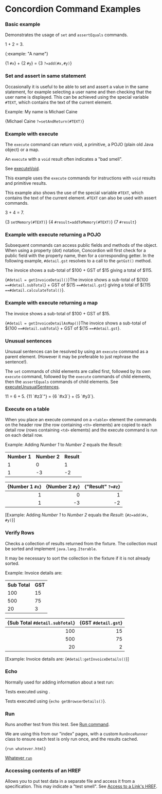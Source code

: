 # Concordion Command Examples

### Basic example

Demonstrates the usage of `set` and `assertEquals` commands.

<div class="example">
<span concordion:set="#x">1</span> + <span concordion:set="#y">2</span> = <span concordion:assertEquals="add(#x, #y)">3</span>.
</div>

{:example: "A name"}

{1 `#x`} + {2 `#y`} = {3 `?=add(#x,#y)`}

### Set and assert in same statement

Occasionally it is useful to be able to set and assert a value in the same statement, for example selecting a user name and then checking that the user name is displayed.
This can be achieved using the special variable `#TEXT`, which contains the text of the current element.

<div class="example">
Example: My name is <span concordion:assertEquals="setAndReturn(#TEXT)">Michael Caine</span>

{Michael Caine `?=setAndReturn(#TEXT)`}
</div>

### Example with execute

The `execute` command can return void, a primitive, a POJO (plain old Java object) or a map.

An `execute` with a `void` result often indicates a "bad smell".

See [executeVoid](http://concordion.org/Tutorial.html#executeVoid).

This example uses the `execute` commands for instructions with `void` results and primitive results.

This example also shows the use of the special variable `#TEXT`, which contains the text of the current element.
`#TEXT` can also be used with assert commands.

<div class="example">
<span concordion:execute="setMemory(#TEXT)">3</span> +
<span concordion:execute="#result = addToMemory(#TEXT)">4</span> =
<span concordion:assertEquals="#result">7</span>.

{3 `setMemory(#TEXT)`}
{4 `#result=addToMemory(#TEXT)`}
{7 `#result`}
</div>

### Example with execute returning a POJO

Subsequent commands can access public fields and methods of the object. When using a property (dot) notation,
Concordion will first check for a public field with the property name, then for a corresponding getter.
In the following example, `#detail.gst` resolves to a call to the `getGst()` method.

<div class="example">
<span concordion:execute="#detail = getInvoiceDetail()"/>The invoice shows a sub-total of
$<span concordion:assertEquals="#detail.subTotal">100</span> + GST of
$<span concordion:assertEquals="#detail.gst">15</span> giving a total of
$<span concordion:assertEquals="#detail.calculateTotal()">115</span>.

{`#detail = getInvoiceDetail()`}The invoice shows a sub-total of
${100 `==#detail.subTotal`} + GST of
${15 `==#detail.gst`} giving a total of
${115 `==#detail.calculateTotal()`}.
</div>

### Example with execute returning a map

<div class="example">
<span concordion:execute="#detail = getInvoiceDetailAsMap()"/>The invoice shows a sub-total of
$<span concordion:assertEquals="#detail.subTotal">100</span> + GST of
$<span concordion:assertEquals="#detail.gst">15</span>.

{`#detail = getInvoiceDetailAsMap()`}The invoice shows a sub-total of
${100 `==#detail.subTotal`} + GST of
${15 `==#detail.gst`}.
</div>

### Unusual sentences

Unusual sentences can be resolved by using an `execute` command as a parent element.
(However it may be preferable to just rephrase the sentence!).

The `set` commands of child elements are called first,
followed by its own `execute` command,
followed by the `execute` commands of child elements,
then the `assertEquals` commands of child elements.
See [executeUnusualSentences](http://concordion.org/Tutorial.html#executeUnusualSentences).

<div class="example">
<span concordion:execute="#z3=add(#x3,#y3)">
<span concordion:assertEquals="#z3">11</span> = <span concordion:set="#x3">6</span> + <span concordion:set="#y3">5</span>.
</span>

<span concordion:execute="#z3=add(#x3,#y3)">
{11 `#z3`"} = {6 `#x3`} + {5 `#y3`}.
</span>

</div>

### Execute on a table

When you place an execute command on a `<table>` element the commands on the header row
(the row containing `<th>` elements) are copied to each detail row (rows containing `<td>` elements)
and the execute  command is run on each detail row.

<div class="example">
<p>Example: Adding <i>Number 1</i> to <i>Number 2</i> equals the <i>Result</i>:</p>
<table concordion:execute="#z=add(#x,#y)">
<tr><th concordion:set="#x">Number 1</th><th concordion:set="#y">Number 2</th><th concordion:assertEquals="#z">Result</th></tr>
<tr><td>1</td><td>0</td><td>1</td></tr>
<tr><td>1</td><td>-3</td><td>-2</td></tr>
</table>
</div>

| {Number 1 `#x`} | {Number 2 `#y`} | {"Result" `?=#z`} |
| --------------: | --------------: | -------------: |
|               1 |               0 |              1 |
|               1 |              -3 |             -2 |
[Example: Adding _Number 1_ to _Number 2_ equals the _Result_: {`#z=add(#x, #y)`}]

### Verify Rows

Checks a collection of results returned from the fixture.
The collection must be sorted and implement `java.lang.Iterable`.

It may be necessary to sort the collection in the fixture if it is not already sorted.

<div class="example">
<p>Example: Invoice details are:</p>
<table concordion:verifyRows="#detail : getInvoiceDetails()">
<tr><th concordion:assertEquals="#detail.subTotal">Sub Total</th><th concordion:assertEquals="#detail.gst">GST</th></tr>
<tr><td>100</td><td>15</td></tr>
<tr><td>500</td><td>75</td></tr>
<tr><td>20</td><td>3</td></tr>
</table>
</div>

| {Sub Total `#detail.subTotal`} | {GST `#detail.gst`} |
| ------------------------------: | -------------------: |
|                             100 |                   15 |
|                             500 |                   75 |
|                              20 |                    2 |
[Example: Invoice details are: {`#detail:getInvoiceDetails()`}]

### Echo

Normally used for adding information about a test run:

<div class="example">
Tests executed using <span concordion:echo="getBrowserDetails()"></span>.

Tests executed using {`echo getBrowserDetails()`}.
</div>

### Run

Runs another test from this test. See [Run command](http://concordion.org/dist/1.3.1/test-output/concordion/spec/concordion/command/run/Run.html).

We are using this from our "index" pages, with a custom `RunOnceRunner` class
to ensure each test is only run once, and the results cached.

<!-- <a concordion:run="concordion" href="whatever.html">Whatever</a> -->

{`run whatever.html`}

[Whatever `run`](whatever.html)

### Accessing contents of an HREF

Allows you to put test data in a separate file and access it from a specification.
This may indicate a "test smell".
See [Access to a Link's HREF](http://concordion.org/dist/1.3.1/test-output/concordion/spec/concordion/command/execute/AccessToLinkHref.html).
